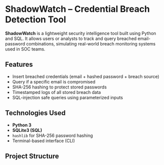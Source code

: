 #  ShadowWatch – Credential Breach Detection Tool

**ShadowWatch** is a lightweight security intelligence tool built using Python and SQL. It allows users or analysts to track and query breached email-password combinations, simulating real-world breach monitoring systems used in SOC teams.

##  Features

-  Insert breached credentials (email + hashed password + breach source)
-  Query if a specific email is compromised
-  SHA-256 hashing to protect stored passwords
-  Timestamped logs of all stored breach data
-  SQL-injection safe queries using parameterized inputs

##  Technologies Used

- **Python 3**
- **SQLite3 (SQL)**
- `hashlib` for SHA-256 password hashing
- Terminal-based interface (CLI)

##  Project Structure

